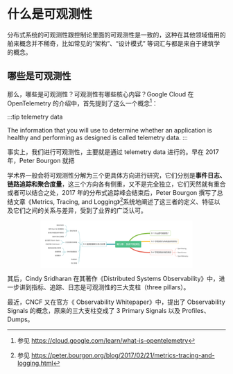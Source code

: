 # 什么是可观测性



分布式系统的可观测性跟控制论里面的可观测性是一致的，这种在其他领域借用的舶来概念并不稀奇，比如常见的“架构”、“设计模式” 等词汇与都是来自于建筑学的概念。


## 哪些是可观测性


那么，哪些是可观测性？可观测性有哪些核心内容？Google Cloud 在 OpenTelemetry 的介绍中，首先提到了这么一个概念[^1]：

:::tip telemetry data

The information that you will use to determine whether an application is healthy and performing as designed is called telemetry data. 
:::

事实上，我们进行可观测性，主要就是通过 telemetry data 进行的。早在 2017 年，Peter Bourgon 就把

学术界一般会将可观测性分解为三个更具体方向进行研究，它们分别是**事件日志、链路追踪和聚合度量**，这三个方向各有侧重，又不是完全独立，它们天然就有重合或者可以结合之处，2017 年的分布式追踪峰会结束后，Peter Bourgon 撰写了总结文章《Metrics, Tracing, and Logging》[^2]系统地阐述了这三者的定义、特征以及它们之间的关系与差异，受到了业界的广泛认可。

<div  align="center">
	<img src="../assets/observability.png" width = "350"  align=center />
</div>

其后，Cindy Sridharan 在其著作《Distributed Systems Observability》中，进一步讲到指标、追踪、日志是可观测性的三大支柱（three pillars）。


最近，CNCF 又在官方《 Observability Whitepaper》中，提出了 Observability Signals 的概念，原来的三大支柱变成了 3 Primary Signals 以及 Profiles、Dumps。

[^1]: 参见 https://cloud.google.com/learn/what-is-opentelemetry
[^2]: 参见 https://peter.bourgon.org/blog/2017/02/21/metrics-tracing-and-logging.html